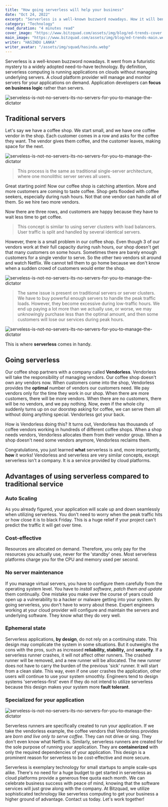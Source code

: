 ```yaml
---
title: "How going serverless will help your business"
date: "Oct 24, 2022"
excerpt: "Serverless is a well-known buzzword nowadays. How it will benifit my business?"
category: "Technology"
read_duration: "4 minutes read"
cover_image: "https://www.bitzquad.com/assets/img/blog/ed-trends-cover.webp"
main_image: "https://www.bitzquad.com/assets/img/blog/ed-trends-main.webp"
writer: "HASINDU LANKA"
writer_avatar: "/assets/img/squad/hasindu.webp"
---
```


Serverless is a well-known buzzword nowadays. It went from a futuristic mystery to a widely adopted need-to-have technology. By definition, serverless computing is running applications on clouds without managing underlying servers. A cloud platform provider will manage and monitor servers for your applications on demand. Application developers can **focus on business logic** rather than servers.

![serveless-is-not-no-servers-its-no-servers-for-you-to-manage-the-dictator](https://media.hasindu.lk/file/hasindu-media/bitzquad/post-serverless/img1.webp)

## Traditional servers

Let's say we have a coffee shop. We start small, and we have one coffee vendor in the shop. Each customer comes in a row and asks for the coffee they want. The vendor gives them coffee, and the customer leaves, making space for the next.


![serveless-is-not-no-servers-its-no-servers-for-you-to-manage-the-dictator](https://media.hasindu.lk/file/hasindu-media/bitzquad/post-serverless/img2.webp)


> This process is the same as traditional single-server architecture, where one monolithic server serves all users.

Great starting point! Now our coffee shop is catching attention. More and more customers are coming to taste coffee. Shop gets flooded with coffee seekers, especially during rush hours. Not that one vendor can handle all of them. So we hire two more vendors.

Now there are three rows, and customers are happy because they have to wait less time to get coffee.

> This concept is similar to using server clusters with load balancers. User traffic is split and handled by several identical servers.

However, there is a small problem in our coffee shop. Even though 3 of our vendors work at their full capacity during rush hours, our shop doesn't get that many customers on some hours. Sometimes there are barely enough customers for a single vendor to serve. So the other two vendors sit around and watch Netflix. We cannot tell them to go home because we don't know when a sudden crowd of customers would enter the shop.

![serveless-is-not-no-servers-its-no-servers-for-you-to-manage-the-dictator](https://media.hasindu.lk/file/hasindu-media/bitzquad/post-serverless/img3.webp)

> The same issue is present on traditional servers or server clusters. We have to buy powerful enough servers to handle the peak traffic loads. However, they become excessive during low-traffic hours. We end up paying a lot more than we actually use, or worse, we may unknowingly purchase less than the optimal amount, and then some customers will lose our services during peak hours.


![serveless-is-not-no-servers-its-no-servers-for-you-to-manage-the-dictator](https://media.hasindu.lk/file/hasindu-media/bitzquad/post-serverless/chart1.svg)


This is where **serverless** comes in handy.

## Going serverless

Our coffee shop partners with a company called **Vendorless**. Vendorless will take the responsibility of managing vendors. Our coffee shop doesn't own any vendors now. When customers come into the shop, Vendorless provides the **optimal** number of vendors our customers need. We pay vendors only for the time they work in our shop. When there are more customers, there will be more vendors. When there are no customers, there will be no vendors, and we pay nothing. Now, even if the whole city suddenly turns up on our doorstep asking for coffee, we can serve them all without doing anything special. Vendorless got your back.

How is Vendorless doing this? It turns out, Vendorless has thousands of coffee vendors working in hundreds of different coffee shops. When a shop needs vendors, Vendorless allocates them from their vendor group. When a shop doesn't need some vendors anymore, Vendorless reclaims them.

Congratulations, you just learned **what** serverless is and, more importantly, **how** it works! Vendorless and serverless are very similar concepts, except serverless isn't a company. It is a service provided by cloud platforms.

## Advantages of using serverless compared to traditional service

### Auto Scaling

As you already figured, your application will scale up and down seamlessly when utilizing serverless. You don't need to worry when the peak traffic hits or how close it is to black Friday. This is a huge relief if your project can't predict the traffic it will get over time.

### Cost-effective

Resources are allocated on demand. Therefore, you only pay for the resources you actually use, never for the 'standby' ones. Most serverless platforms charge you for the CPU and memory used per second.

### No server maintenance

If you manage virtual servers, you have to configure them carefully from the operating system level. You have to *install software, patch them and update* them continually. One mistake you make over the course of years could open up a vulnerability to a hacker or malware getting into your system. By going serverless, you don't have to worry about these. Expert engineers working at your cloud provider will configure and maintain the servers and underlying software. They know what they do very well.

### Ephemeral state

Serverless applications, **by design**, do not rely on a continuing state. This design may complicate the system in some situations. But it outweighs the cons with the pros, such as increased **reliability, stability,** and **security**. If a serverless runner crashes, it will not affect other runners. The crashed runner will be removed, and a new runner will be allocated. The new runner does not have to carry the burden of the previous 'sick' runner. It will start from a clean slate. This way, even if one user crashes the application, other users will continue to use your system smoothly. Engineers tend to design systems 'serverless-first' even if they do not intend to utilize serverless because this design makes your system more **fault tolerant**.

### Specialized for your application


![serveless-is-not-no-servers-its-no-servers-for-you-to-manage-the-dictator](https://media.hasindu.lk/file/hasindu-media/bitzquad/post-serverless/img4.gif)


Serverless runners are specifically created to run your application. If we take the vendorless example, the coffee vendors that Vendorless provides are *born and live only to serve coffee*. They can not drive or sing. They don't even know what Netflix is. Similarly, serverless runners are created for the sole purpose of running your application. They are **containerized** with only the required dependencies of your application. This design is a prominent reason for serverless to be cost-effective and more secure.

Serverless is exemplary technology for small startups to ample scale-ups alike. There's no need for a huge budget to get started in serverless as cloud platforms provide a generous free quota each month. We can celebrate business success with peace of mind, knowing that the software services will just grow along with the company. At Bitzquad, we utilize sophisticated technology like serverless computing to get your business a higher ground of advantage. Contact us today. Let's work together!
